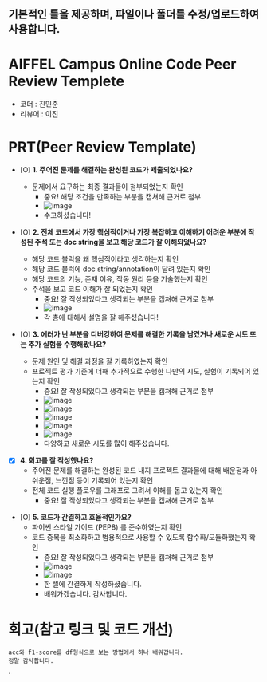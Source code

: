 ## 기본적인 틀을 제공하며, 파일이나 폴더를 수정/업로드하여 사용합니다.
# AIFFEL Campus Online Code Peer Review Templete
- 코더 : 진민준
- 리뷰어 : 이진


# PRT(Peer Review Template)
- [O]  **1. 주어진 문제를 해결하는 완성된 코드가 제출되었나요?**
    - 문제에서 요구하는 최종 결과물이 첨부되었는지 확인
        - 중요! 해당 조건을 만족하는 부분을 캡쳐해 근거로 첨부
        - ![image](https://github.com/user-attachments/assets/87597dca-08d3-4b49-a5b1-6861e6458f36)
        - 수고하셨습니다!

    
- [O]  **2. 전체 코드에서 가장 핵심적이거나 가장 복잡하고 이해하기 어려운 부분에 작성된 
주석 또는 doc string을 보고 해당 코드가 잘 이해되었나요?**
    - 해당 코드 블럭을 왜 핵심적이라고 생각하는지 확인
    - 해당 코드 블럭에 doc string/annotation이 달려 있는지 확인
    - 해당 코드의 기능, 존재 이유, 작동 원리 등을 기술했는지 확인
    - 주석을 보고 코드 이해가 잘 되었는지 확인
        - 중요! 잘 작성되었다고 생각되는 부분을 캡쳐해 근거로 첨부
        - ![image](https://github.com/user-attachments/assets/389cf3e6-3167-41b3-b0c5-50e88161d05c)
        - 각 층에 대해서 설명을 잘 해주셨습니다!

        
- [O]  **3. 에러가 난 부분을 디버깅하여 문제를 해결한 기록을 남겼거나
새로운 시도 또는 추가 실험을 수행해봤나요?**
    - 문제 원인 및 해결 과정을 잘 기록하였는지 확인
    - 프로젝트 평가 기준에 더해 추가적으로 수행한 나만의 시도, 
    실험이 기록되어 있는지 확인
        - 중요! 잘 작성되었다고 생각되는 부분을 캡쳐해 근거로 첨부
        - ![image](https://github.com/user-attachments/assets/16a19ed6-c056-4840-b972-92b13b768bba)
        - ![image](https://github.com/user-attachments/assets/abf5c8f3-6a6e-472c-921d-dfa0c214d0bb)
        - ![image](https://github.com/user-attachments/assets/a390b42d-801e-4d2c-a715-3f04aeec78f4)
        - ![image](https://github.com/user-attachments/assets/83ce2d9d-555f-4d27-942d-bd7d4933119c)
        - ![image](https://github.com/user-attachments/assets/bebe6882-5a1e-415a-a887-cd56d32c9a5c)
        - 다양하고 새로운 시도를 많이 해주셨습니다. 

        
- [X]  **4. 회고를 잘 작성했나요?**
    - 주어진 문제를 해결하는 완성된 코드 내지 프로젝트 결과물에 대해
    배운점과 아쉬운점, 느낀점 등이 기록되어 있는지 확인
    - 전체 코드 실행 플로우를 그래프로 그려서 이해를 돕고 있는지 확인
        - 중요! 잘 작성되었다고 생각되는 부분을 캡쳐해 근거로 첨부
        
- [O]  **5. 코드가 간결하고 효율적인가요?**
    - 파이썬 스타일 가이드 (PEP8) 를 준수하였는지 확인
    - 코드 중복을 최소화하고 범용적으로 사용할 수 있도록 함수화/모듈화했는지 확인
        - 중요! 잘 작성되었다고 생각되는 부분을 캡쳐해 근거로 첨부
        - ![image](https://github.com/user-attachments/assets/43e8bdbd-f1cd-419b-b52d-6bd825f2cc30)
        - ![image](https://github.com/user-attachments/assets/4022fc97-81d3-4535-943f-5d6cb366be2e)
        - 한 셀에 간결하게 작성하셨습니다.
        - 배워가겠습니다. 감사합니다.




# 회고(참고 링크 및 코드 개선)
```
acc와 f1-score를 df형식으로 보는 방법에서 하나 배워갑니다.
정말 감사합니다.
```
`
